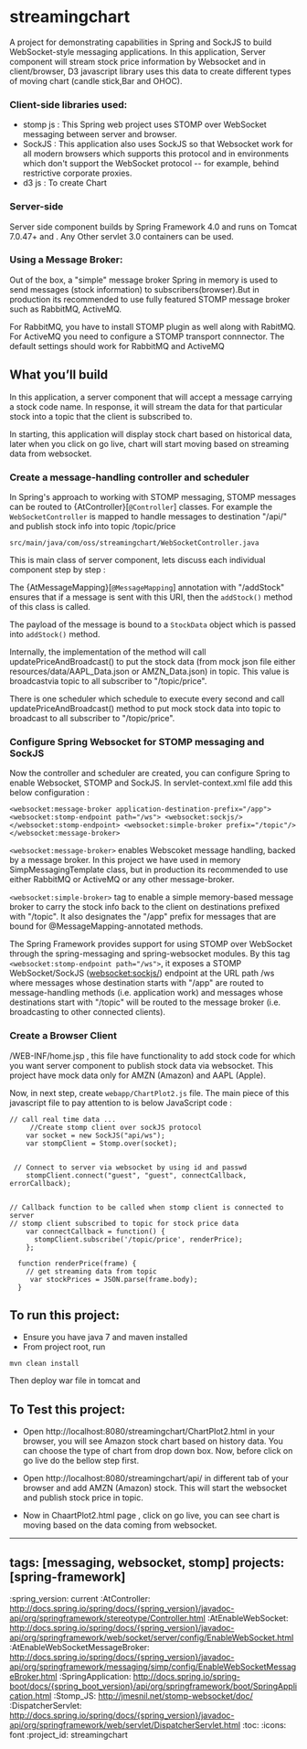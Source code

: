 # streamingchart

A project for demonstrating capabilities in Spring and SockJS to build WebSocket-style messaging applications. In this application, Server component will stream 
 stock price information by Websocket and in client/browser, D3 javascript library uses this data to create different types of moving chart (candle stick,Bar and OHOC).

### Client-side libraries used:

* stomp js : This Spring web project uses STOMP over WebSocket messaging between server and browser.
* SockJS : This application also uses SockJS so that Websocket work for all modern browsers which supports this protocol and in environments which don't support the WebSocket protocol -- for example, behind restrictive corporate proxies.
* d3 js : To create Chart

### Server-side 

Server side component builds by Spring Framework 4.0 and runs on Tomcat 7.0.47+ and . Any Other servlet 3.0 containers can be used.



### Using a Message Broker:

Out of the box, a "simple" message broker Spring in memory is used to send messages (stock information) to subscribers(browser).But in production its recommended to use fully featured STOMP message broker such as RabbitMQ, ActiveMQ.

For RabbitMQ, you have to install STOMP plugin as well along with RabitMQ. For ActiveMQ you need to configure a STOMP transport connnector.
The default settings should work for RabbitMQ and ActiveMQ

## What you’ll build
In this application, a server component that will accept a message carrying a stock code name. In response, it will stream the data for that particular stock into a topic that the client is subscribed to.

In starting, this application will display stock chart based on historical data, later when you click on go live, chart will start moving based on streaming data from websocket.

### Create a message-handling controller and scheduler

In Spring's approach to working with STOMP messaging, STOMP messages can be routed to {AtController}[`@Controller`] classes. For example the `WebSocketController` is mapped to handle messages to destination "/api/" and publish stock info into topic /topic/price

`src/main/java/com/oss/streamingchart/WebSocketController.java`

This is main class of server component, lets discuss each individual component step by step :

The {AtMessageMapping}[`@MessageMapping`] annotation with "/addStock" ensures that if a message is sent with this URI, then the `addStock()` method of this class is called.

The payload of the message is bound to a `StockData` object which is passed into `addStock()` method. 

Internally, the implementation of the method will call updatePriceAndBroadcast() to put the stock data (from mock json file either resources/data/AAPL_Data.json or AMZN_Data.json) in topic. This value is broadcastvia topic to all subscriber to "/topic/price".

There is one scheduler which schedule to execute every second and call  updatePriceAndBroadcast() method to put mock stock data into topic to broadcast to all subscriber to "/topic/price".

### Configure Spring Websocket for STOMP messaging and SockJS

Now the controller and scheduler are created, you can configure Spring to enable Websocket, STOMP and SockJS. In servlet-context.xml file add this below configuration :

  `<websocket:message-broker application-destination-prefix="/app">
    <websocket:stomp-endpoint path="/ws">
      <websocket:sockjs/>
    </websocket:stomp-endpoint>
    <websocket:simple-broker prefix="/topic"/>
  </websocket:message-broker>`
  
  `<websocket:message-broker>` enables Webscoket message handling, backed by a message broker. In this project we have used in memory SimpMessagingTemplate class, but in production its recommended to use either RabbitMQ or ActiveMQ or any other message-broker.
  
  `<websocket:simple-broker>` tag to enable a simple memory-based message broker to carry the stock info back to the client on destinations prefixed with "/topic". It also designates the "/app" prefix for messages that are bound for @MessageMapping-annotated methods.
  
  
  The Spring Framework provides support for using STOMP over WebSocket through the spring-messaging and spring-websocket modules. By this tag `<websocket:stomp-endpoint path="/ws">`, it exposes a STOMP WebSocket/SockJS (<websocket:sockjs/>) endpoint at the URL path /ws where messages whose destination starts with "/app" are routed to message-handling methods (i.e. application work) and messages whose destinations start with "/topic"  will be routed to the message broker (i.e. broadcasting to other connected clients).

### Create a Browser Client 
 
/WEB-INF/home.jsp , this file have functionality to add stock code for which you want server component to publish stock data via websocket. This project have mock data only for AMZN (Amazon) and AAPL (Apple). 

Now, in next step, create `webapp/ChartPlot2.js` file. The main piece of this javascript file to pay attention to is below JavaScript code :	

```
// call real time data ...
	 //Create stomp client over sockJS protocol
    var socket = new SockJS("api/ws");
    var stompClient = Stomp.over(socket);


 // Connect to server via websocket by using id and passwd
    stompClient.connect("guest", "guest", connectCallback, errorCallback);

	
// Callback function to be called when stomp client is connected to server
// stomp client subscribed to topic for stock price data
    var connectCallback = function() {
      stompClient.subscribe('/topic/price', renderPrice);
    }; 
 
  function renderPrice(frame) {
	// get streaming data from topic
	 var stockPrices = JSON.parse(frame.body);
  }
```
  
To run this project:
-------
* Ensure you have java 7 and maven installed
* From project root, run
```
mvn clean install
```
Then deploy war file in tomcat and 


To Test this project:
-------

* Open http://localhost:8080/streamingchart/ChartPlot2.html in your browser, you will see Amazon stock chart based on history data. You can choose the type 
of chart from drop down box. Now, before click on go live do the bellow step first.

* Open http://localhost:8080/streamingchart/api/ in different tab of your browser and add AMZN (Amazon) stock. This will start the websocket and publish stock price in topic.

*  Now in ChaartPlot2.html page , click on go live, you can see chart is moving based on the data coming from websocket.


---
tags: [messaging, websocket, stomp]
projects: [spring-framework]
---
:spring_version: current
:AtController: http://docs.spring.io/spring/docs/{spring_version}/javadoc-api/org/springframework/stereotype/Controller.html
:AtEnableWebSocket: http://docs.spring.io/spring/docs/{spring_version}/javadoc-api/org/springframework/web/socket/server/config/EnableWebSocket.html
:AtEnableWebSocketMessageBroker: http://docs.spring.io/spring/docs/{spring_version}/javadoc-api/org/springframework/messaging/simp/config/EnableWebSocketMessageBroker.html
:SpringApplication: http://docs.spring.io/spring-boot/docs/{spring_boot_version}/api/org/springframework/boot/SpringApplication.html
:Stomp_JS: http://jmesnil.net/stomp-websocket/doc/
:DispatcherServlet: http://docs.spring.io/spring/docs/{spring_version}/javadoc-api/org/springframework/web/servlet/DispatcherServlet.html
:toc:
:icons: font
:project_id: streamingchart



